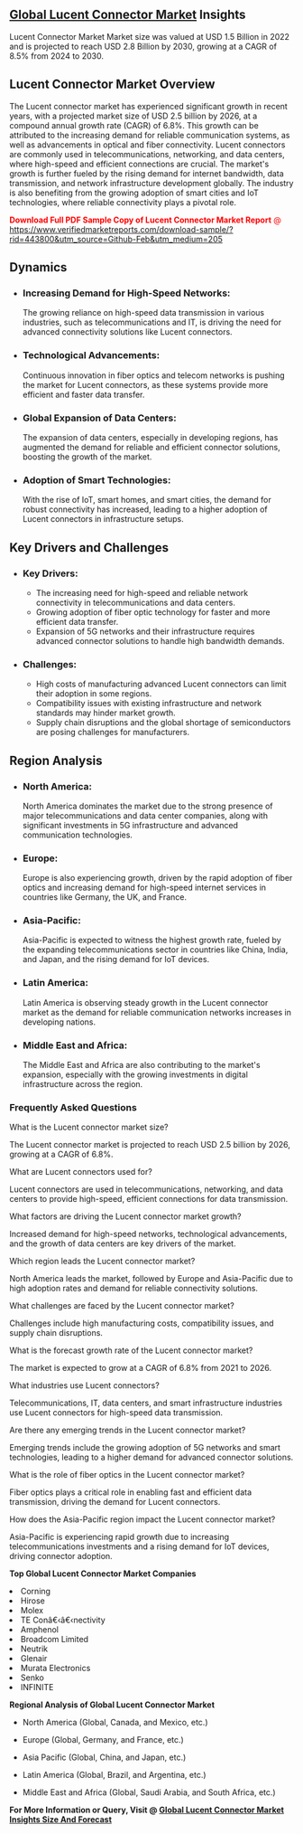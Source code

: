 <h2><a href="https://www.verifiedmarketreports.com/download-sample/?rid=443800&amp;utm_source=Github&amp;utm_medium=205" target="_blank">Global Lucent Connector Market</a> Insights</h2><p>Lucent Connector Market Market size was valued at USD 1.5 Billion in 2022 and is projected to reach USD 2.8 Billion by 2030, growing at a CAGR of 8.5% from 2024 to 2030.</p><p> <h2>Lucent Connector Market Overview</h2> <p>The Lucent connector market has experienced significant growth in recent years, with a projected market size of USD 2.5 billion by 2026, at a compound annual growth rate (CAGR) of 6.8%. This growth can be attributed to the increasing demand for reliable communication systems, as well as advancements in optical and fiber connectivity. Lucent connectors are commonly used in telecommunications, networking, and data centers, where high-speed and efficient connections are crucial. The market's growth is further fueled by the rising demand for internet bandwidth, data transmission, and network infrastructure development globally. The industry is also benefiting from the growing adoption of smart cities and IoT technologies, where reliable connectivity plays a pivotal role.</p> <p><p><span class=""><span style="color: #ff0000;"><strong>Download Full PDF Sample Copy of Lucent Connector Market Report</strong> @ </span><a href="https://www.verifiedmarketreports.com/download-sample/?rid=443800&amp;utm_source=Github-Feb&amp;utm_medium=205" target="_blank">https://www.verifiedmarketreports.com/download-sample/?rid=443800&amp;utm_source=Github-Feb&amp;utm_medium=205</a></span></p></p> <h2>Dynamics</h2> <ul> <li><h3>Increasing Demand for High-Speed Networks:</h3> The growing reliance on high-speed data transmission in various industries, such as telecommunications and IT, is driving the need for advanced connectivity solutions like Lucent connectors.</li> <li><h3>Technological Advancements:</h3> Continuous innovation in fiber optics and telecom networks is pushing the market for Lucent connectors, as these systems provide more efficient and faster data transfer.</li> <li><h3>Global Expansion of Data Centers:</h3> The expansion of data centers, especially in developing regions, has augmented the demand for reliable and efficient connector solutions, boosting the growth of the market.</li> <li><h3>Adoption of Smart Technologies:</h3> With the rise of IoT, smart homes, and smart cities, the demand for robust connectivity has increased, leading to a higher adoption of Lucent connectors in infrastructure setups.</li> </ul> <h2>Key Drivers and Challenges</h2> <ul> <li><h3>Key Drivers:</h3> <ul> <li>The increasing need for high-speed and reliable network connectivity in telecommunications and data centers.</li> <li>Growing adoption of fiber optic technology for faster and more efficient data transfer.</li> <li>Expansion of 5G networks and their infrastructure requires advanced connector solutions to handle high bandwidth demands.</li> </ul> </li> <li><h3>Challenges:</h3> <ul> <li>High costs of manufacturing advanced Lucent connectors can limit their adoption in some regions.</li> <li>Compatibility issues with existing infrastructure and network standards may hinder market growth.</li> <li>Supply chain disruptions and the global shortage of semiconductors are posing challenges for manufacturers.</li> </ul> </li> </ul> <h2>Region Analysis</h2> <ul> <li><h3>North America:</h3> North America dominates the market due to the strong presence of major telecommunications and data center companies, along with significant investments in 5G infrastructure and advanced communication technologies.</li> <li><h3>Europe:</h3> Europe is also experiencing growth, driven by the rapid adoption of fiber optics and increasing demand for high-speed internet services in countries like Germany, the UK, and France.</li> <li><h3>Asia-Pacific:</h3> Asia-Pacific is expected to witness the highest growth rate, fueled by the expanding telecommunications sector in countries like China, India, and Japan, and the rising demand for IoT devices.</li> <li><h3>Latin America:</h3> Latin America is observing steady growth in the Lucent connector market as the demand for reliable communication networks increases in developing nations.</li> <li><h3>Middle East and Africa:</h3> The Middle East and Africa are also contributing to the market's expansion, especially with the growing investments in digital infrastructure across the region.</li> </ul> <h3>Frequently Asked Questions</h3> <p>What is the Lucent connector market size?</p> <p>The Lucent connector market is projected to reach USD 2.5 billion by 2026, growing at a CAGR of 6.8%.</p> <p>What are Lucent connectors used for?</p> <p>Lucent connectors are used in telecommunications, networking, and data centers to provide high-speed, efficient connections for data transmission.</p> <p>What factors are driving the Lucent connector market growth?</p> <p>Increased demand for high-speed networks, technological advancements, and the growth of data centers are key drivers of the market.</p> <p>Which region leads the Lucent connector market?</p> <p>North America leads the market, followed by Europe and Asia-Pacific due to high adoption rates and demand for reliable connectivity solutions.</p> <p>What challenges are faced by the Lucent connector market?</p> <p>Challenges include high manufacturing costs, compatibility issues, and supply chain disruptions.</p> <p>What is the forecast growth rate of the Lucent connector market?</p> <p>The market is expected to grow at a CAGR of 6.8% from 2021 to 2026.</p> <p>What industries use Lucent connectors?</p> <p>Telecommunications, IT, data centers, and smart infrastructure industries use Lucent connectors for high-speed data transmission.</p> <p>Are there any emerging trends in the Lucent connector market?</p> <p>Emerging trends include the growing adoption of 5G networks and smart technologies, leading to a higher demand for advanced connector solutions.</p> <p>What is the role of fiber optics in the Lucent connector market?</p> <p>Fiber optics plays a critical role in enabling fast and efficient data transmission, driving the demand for Lucent connectors.</p> <p>How does the Asia-Pacific region impact the Lucent connector market?</p> <p>Asia-Pacific is experiencing rapid growth due to increasing telecommunications investments and a rising demand for IoT devices, driving connector adoption.</p> </p><p><strong>Top Global Lucent Connector Market Companies</strong></p><div data-test-id=""><p><li>Corning</li><li> Hirose</li><li> Molex</li><li> TE Conâ€‹â€‹nectivity</li><li> Amphenol</li><li> Broadcom Limited</li><li> Neutrik</li><li> Glenair</li><li> Murata Electronics</li><li> Senko</li><li> INFINITE</li></p><div><strong>Regional Analysis of&nbsp;Global Lucent Connector Market</strong></div><ul><li dir="ltr"><p dir="ltr">North America&nbsp;(Global, Canada, and Mexico, etc.)</p></li><li dir="ltr"><p dir="ltr">Europe (Global, Germany, and France, etc.)</p></li><li dir="ltr"><p dir="ltr">Asia Pacific&nbsp;(Global, China, and Japan, etc.)</p></li><li dir="ltr"><p dir="ltr">Latin America&nbsp;(Global, Brazil, and Argentina, etc.)</p></li><li dir="ltr">Middle East and Africa&nbsp;(Global, Saudi Arabia, and South Africa, etc.)</li></ul><p><strong>For More Information or Query, Visit @&nbsp;</strong><strong><a href="https://www.verifiedmarketreports.com/product/lucent-connector-market/?utm_source=Github&amp;utm_medium=205" target="_blank">Global Lucent Connector Market Insights Size And Forecast</a></strong></p></div>
